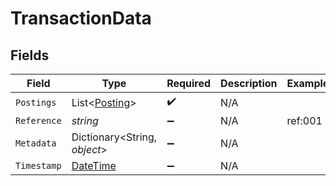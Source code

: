 # TransactionData


## Fields

| Field                                                                                 | Type                                                                                  | Required                                                                              | Description                                                                           | Example                                                                               |
| ------------------------------------------------------------------------------------- | ------------------------------------------------------------------------------------- | ------------------------------------------------------------------------------------- | ------------------------------------------------------------------------------------- | ------------------------------------------------------------------------------------- |
| `Postings`                                                                            | List<[Posting](../../Models/Components/Posting.md)>                                   | :heavy_check_mark:                                                                    | N/A                                                                                   |                                                                                       |
| `Reference`                                                                           | *string*                                                                              | :heavy_minus_sign:                                                                    | N/A                                                                                   | ref:001                                                                               |
| `Metadata`                                                                            | Dictionary<String, *object*>                                                          | :heavy_minus_sign:                                                                    | N/A                                                                                   |                                                                                       |
| `Timestamp`                                                                           | [DateTime](https://learn.microsoft.com/en-us/dotnet/api/system.datetime?view=net-5.0) | :heavy_minus_sign:                                                                    | N/A                                                                                   |                                                                                       |